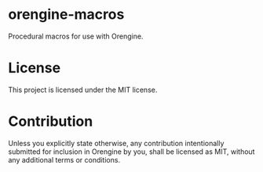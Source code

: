 # orengine-macros

Procedural macros for use with Orengine.

# License
This project is licensed under the MIT license.

# Contribution
Unless you explicitly state otherwise,
any contribution intentionally submitted for inclusion
in Orengine by you, shall be licensed as MIT,
without any additional terms or conditions.